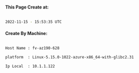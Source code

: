 
   
#### This Page Create at:

```bash

2022-11-15 - 15:53:35 UTC

```

#### Create By Machine:

```bash

Host Name : fv-az190-628

platform  : Linux-5.15.0-1022-azure-x86_64-with-glibc2.31

Ip Local  : 10.1.1.122

```

